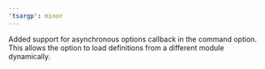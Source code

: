 ```yaml
---
'tsargp': minor
---
```


Added support for asynchronous options callback in the command option. This allows the option to load definitions from a different module dynamically.
